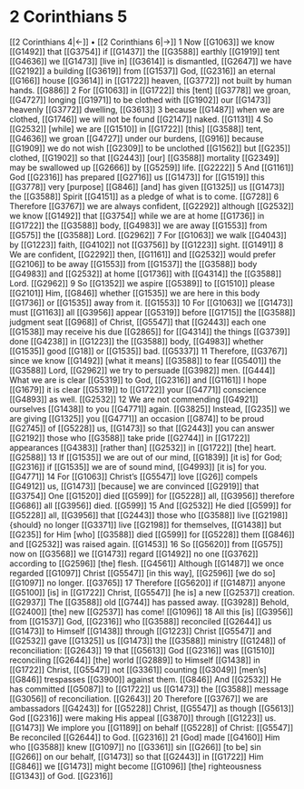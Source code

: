 # 2 Corinthians 5
[[2 Corinthians 4|←]] • [[2 Corinthians 6|→]]
1 Now [[G1063]] we know [[G1492]] that [[G3754]] if [[G1437]] the [[G3588]] earthly [[G1919]] tent [[G4636]] we [[G1473]] [live in] [[G3614]] is dismantled, [[G2647]] we have [[G2192]] a building [[G3619]] from [[G1537]] God, [[G2316]] an eternal [[G166]] house [[G3614]] in [[G1722]] heaven, [[G3772]] not built by human hands. [[G886]] 
2 For [[G1063]] in [[G1722]] this [tent] [[G3778]] we groan, [[G4727]] longing [[G1971]] to be clothed with [[G1902]] our [[G1473]] heavenly [[G3772]] dwelling, [[G3613]] 
3 because [[G1487]] when we are clothed, [[G1746]] we will not be found [[G2147]] naked. [[G1131]] 
4 So [[G2532]] [while] we are [[G1510]] in [[G1722]] [this] [[G3588]] tent, [[G4636]] we groan [[G4727]] under our burdens, [[G916]] because [[G1909]] we do not wish [[G2309]] to be unclothed [[G1562]] but [[G235]] clothed, [[G1902]] so that [[G2443]] [our] [[G3588]] mortality [[G2349]] may be swallowed up [[G2666]] by [[G5259]] life. [[G2222]] 
5 And [[G1161]] God [[G2316]] has prepared [[G2716]] us [[G1473]] for [[G1519]] this [[G3778]] very [purpose] [[G846]] [and] has given [[G1325]] us [[G1473]] the [[G3588]] Spirit [[G4151]] as a pledge of what is to come. [[G728]] 
6 Therefore [[G3767]] we are always confident, [[G2292]] although [[G2532]] we know [[G1492]] that [[G3754]] while we are at home [[G1736]] in [[G1722]] the [[G3588]] body, [[G4983]] we are away [[G1553]] from [[G575]] the [[G3588]] Lord. [[G2962]] 
7 For [[G1063]] we walk [[G4043]] by [[G1223]] faith, [[G4102]] not [[G3756]] by [[G1223]] sight. [[G1491]] 
8 We are confident, [[G2292]] then, [[G1161]] and [[G2532]] would prefer [[G2106]] to be away [[G1553]] from [[G1537]] the [[G3588]] body [[G4983]] and [[G2532]] at home [[G1736]] with [[G4314]] the [[G3588]] Lord. [[G2962]] 
9 So [[G1352]] we aspire [[G5389]] to [[G1510]] please [[G2101]] Him, [[G846]] whether [[G1535]] we are here in this body [[G1736]] or [[G1535]] away from it. [[G1553]] 
10 For [[G1063]] we [[G1473]] must [[G1163]] all [[G3956]] appear [[G5319]] before [[G1715]] the [[G3588]] judgment seat [[G968]] of Christ, [[G5547]] that [[G2443]] each one [[G1538]] may receive his due [[G2865]] for [[G4314]] the things [[G3739]] done [[G4238]] in [[G1223]] the [[G3588]] body, [[G4983]] whether [[G1535]] good [[G18]] or [[G1535]] bad. [[G5337]] 
11 Therefore, [[G3767]] since we know [[G1492]] [what it means] [[G3588]] to fear [[G5401]] the [[G3588]] Lord, [[G2962]] we try to persuade [[G3982]] men. [[G444]] What we are is clear [[G5319]] to God, [[G2316]] and [[G1161]] I hope [[G1679]] it is clear [[G5319]] to [[G1722]] your [[G4771]] conscience [[G4893]] as well. [[G2532]] 
12 We are not commending [[G4921]] ourselves [[G1438]] to you [[G4771]] again. [[G3825]] Instead, [[G235]] we are giving [[G1325]] you [[G4771]] an occasion [[G874]] to be proud [[G2745]] of [[G5228]] us, [[G1473]] so that [[G2443]] you can answer [[G2192]] those who [[G3588]] take pride [[G2744]] in [[G1722]] appearances [[G4383]] [rather than] [[G2532]] in [[G1722]] [the] heart. [[G2588]] 
13 If [[G1535]] we are out of our mind, [[G1839]] [it is] for God; [[G2316]] if [[G1535]] we are of sound mind, [[G4993]] [it is] for you. [[G4771]] 
14 For [[G1063]] Christ’s [[G5547]] love [[G26]] compels [[G4912]] us, [[G1473]] [because] we are convinced [[G2919]] that [[G3754]] One [[G1520]] died [[G599]] for [[G5228]] all, [[G3956]] therefore [[G686]] all [[G3956]] died. [[G599]] 
15 And [[G2532]] He died [[G599]] for [[G5228]] all, [[G3956]] that [[G2443]] those who [[G3588]] live [[G2198]] {should} no longer [[G3371]] live [[G2198]] for themselves, [[G1438]] but [[G235]] for Him [who] [[G3588]] died [[G599]] for [[G5228]] them [[G846]] and [[G2532]] was raised again. [[G1453]] 
16 So [[G5620]] from [[G575]] now on [[G3568]] we [[G1473]] regard [[G1492]] no one [[G3762]] according to [[G2596]] [the] flesh. [[G4561]] Although [[G1487]] we once regarded [[G1097]] Christ [[G5547]] [in this way], [[G2596]] [we do so] [[G1097]] no longer. [[G3765]] 
17 Therefore [[G5620]] if [[G1487]] anyone [[G5100]] [is] in [[G1722]] Christ, [[G5547]] [he is] a new [[G2537]] creation. [[G2937]] The [[G3588]] old [[G744]] has passed away. [[G3928]] Behold, [[G2400]] [the] new [[G2537]] has come! [[G1096]] 
18 All this [is] [[G3956]] from [[G1537]] God, [[G2316]] who [[G3588]] reconciled [[G2644]] us [[G1473]] to Himself [[G1438]] through [[G1223]] Christ [[G5547]] and [[G2532]] gave [[G1325]] us [[G1473]] the [[G3588]] ministry [[G1248]] of reconciliation: [[G2643]] 
19 that [[G5613]] God [[G2316]] was [[G1510]] reconciling [[G2644]] [the] world [[G2889]] to Himself [[G1438]] in [[G1722]] Christ, [[G5547]] not [[G3361]] counting [[G3049]] [men’s] [[G846]] trespasses [[G3900]] against them. [[G846]] And [[G2532]] He has committed [[G5087]] to [[G1722]] us [[G1473]] the [[G3588]] message [[G3056]] of reconciliation. [[G2643]] 
20 Therefore [[G3767]] we are ambassadors [[G4243]] for [[G5228]] Christ, [[G5547]] as though [[G5613]] God [[G2316]] were making His appeal [[G3870]] through [[G1223]] us. [[G1473]] We implore you [[G1189]] on behalf [[G5228]] of Christ: [[G5547]] Be reconciled [[G2644]] to God. [[G2316]] 
21 [God] made [[G4160]] Him who [[G3588]] knew [[G1097]] no [[G3361]] sin [[G266]] [to be] sin [[G266]] on our behalf, [[G1473]] so that [[G2443]] in [[G1722]] Him [[G846]] we [[G1473]] might become [[G1096]] [the] righteousness [[G1343]] of God. [[G2316]] 
